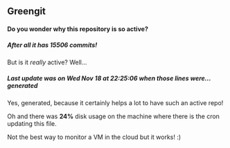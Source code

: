 ## Greengit

#### Do you wonder why this repository is so active?

##### After all it has 15506 commits!

But is it *really* active? Well...

##### Last update was on Wed Nov 18 at 22:25:06 when those lines were... generated

Yes, generated, because it certainly helps a lot to have such an active repo!

Oh and there was **24%** disk usage on the machine
where there is the cron updating this file.

Not the best way to monitor a VM in the cloud but it works! :)

